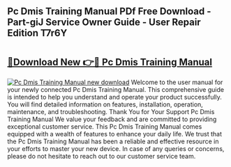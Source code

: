 ## Pc Dmis Training Manual PDf Free Download - Part-giJ Service Owner Guide - User Repair Edition T7r6Y

# <h2><a href="http://cf1243.oget.top/?id=Pc+Dmis+Training+Manual">🔗Download New 👉🔴 Pc Dmis Training Manual</a></h2>

[![Pc Dmis Training Manual new download](https://i.imgur.com/5g1atiW.png)](http://cf1243.oget.top/?id=Pc+Dmis+Training+Manual)
Welcome to the user manual for your newly connected Pc Dmis Training Manual. This comprehensive guide is intended to help you understand and operate your product successfully. You will find detailed information on features, installation, operation, maintenance, and troubleshooting. Thank You for Your Support Pc Dmis Training Manual We value your feedback and are committed to providing exceptional customer service. This Pc Dmis Training Manual comes equipped with a wealth of features to enhance your daily life. We trust that the Pc Dmis Training Manual has been a reliable and effective resource in your efforts to master your new device. In case of any queries or concerns, please do not hesitate to reach out to our customer service team.
